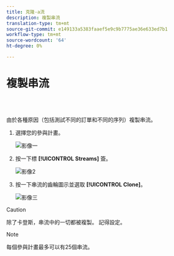```yaml
---
title: 克隆-a流
description: 複製串流
translation-type: tm+mt
source-git-commit: e149133a5383faaef5e9c9b7775ae36e633ed7b1
workflow-type: tm+mt
source-wordcount: '64'
ht-degree: 0%

---
```



# 複製串流

<br> 

由於各種原因（包括測試不同的訂單和不同的序列）複製串流。

1. 選擇您的參與計畫。

   ![影像一](/help/sky/assets/engagement-programs/clone-a-stream/clone-a-stream-1.png)

1. 按一下標 **[!UICONTROL Streams]** 簽。

   ![影像2](/help/sky/assets/engagement-programs/clone-a-stream/clone-a-stream-2.png)

1. 按一下串流的齒輪圖示並選取 **[!UICONTROL Clone]**。

   ![影像三](/help/sky/assets/engagement-programs/clone-a-stream/clone-a-stream-3.png)

>[!CAUTION]
>
>除了卡登斯，串流中的一切都被複製。 記得設定。

>[!NOTE]
>
>每個參與計畫最多可以有25個串流。
